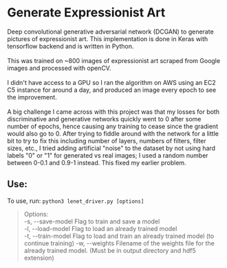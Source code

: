 # Generate Expressionist Art
Deep convolutional generative adversarial network (DCGAN) to generate pictures of expressionist art. This implementation is done in Keras with tensorflow backend and is written in Python. <br><br>
This was trained on ~800 images of expressionist art scraped from Google images and processed with openCV.<br><br>
I didn't have access to a GPU so I ran the algorithm on AWS using an EC2 C5 instance for around a day, and produced an image every epoch to see the improvement.  <br><br>
A big challenge I came across with this project was that my losses for both discriminative and generative networks quickly went to 0 after some number of epochs, hence causing any training to cease since the gradient would also go to 0. After trying to fiddle around with the network for a little bit to try to fix this including number of layers, numbers of filters, filter sizes, etc., I tried adding artificial "noise" to the dataset by not using hard labels "0" or "1" for generated vs real images; I used a random number between 0-0.1 and 0.9-1 instead. This fixed my earlier problem.

## Use:
To use, run: `python3 lenet_driver.py [options]`  
>Options:  
    -s, --save-model    Flag to train and save a model  
    -l, --load-model    Flag to load an already trained model  
    -t, --train-model   Flag to load and train an already trained model (to continue training)
    -w, --weights       Filename of the weights file for the already trained model. (Must be in output directory and hdf5 extension)  
